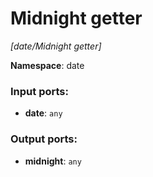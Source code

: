 # Midnight getter

_[date/Midnight getter]_

__Namespace__: date

### Input ports:

* __date__: ` any `

### Output ports:

* __midnight__: ` any `

